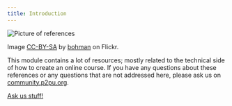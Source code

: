 ```yaml
---
title: Introduction
---
```


![Picture of references]({{site.baseurl}}/img/reference.jpg)

Image [CC-BY-SA](https://creativecommons.org/licenses/by/2.0/) by [bohman](https://www.flickr.com/photos/bohman/) on Flickr. 

This module contains a lot of resources; mostly related to the technical side of how to create an online course. If you have any questions about these references or any questions that are not addressed here, please ask us on [community.p2pu.org](http://community.p2pu.org/category/tech).

<a class="btn btn-primary" target="_blank" href="http://community.p2pu.org/category/tech"><i class="fa fa-weixin"></i> Ask us stuff!</a>
